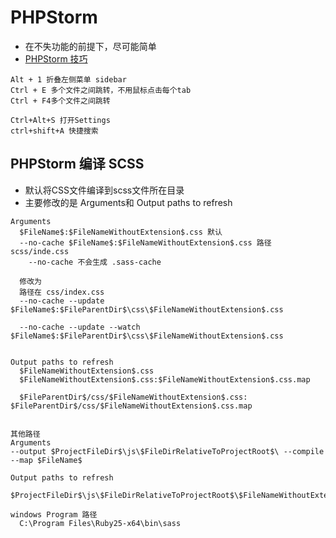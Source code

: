 # PHPStorm
  * 在不失功能的前提下，尽可能简单
  * [PHPStorm 技巧](https://www.yuque.com/lulongwen/tools2/artboards/55291)
  ```
  Alt + 1 折叠左侧菜单 sidebar
  Ctrl + E 多个文件之间跳转，不用鼠标点击每个tab
  Ctrl + F4多个文件之间跳转

  Ctrl+Alt+S 打开Settings
  ctrl+shift+A 快捷搜索
  ```


## PHPStorm 编译 SCSS
* 默认将CSS文件编译到scss文件所在目录
* 主要修改的是 Arguments和 Output paths to refresh

```
Arguments
  $FileName$:$FileNameWithoutExtension$.css 默认
  --no-cache $FileName$:$FileNameWithoutExtension$.css 路径 scss/inde.css
    --no-cache 不会生成 .sass-cache

  修改为
  路径在 css/index.css
  --no-cache --update $FileName$:$FileParentDir$\css\$FileNameWithoutExtension$.css

  --no-cache --update --watch $FileName$:$FileParentDir$\css\$FileNameWithoutExtension$.css


Output paths to refresh
  $FileNameWithoutExtension$.css
  $FileNameWithoutExtension$.css:$FileNameWithoutExtension$.css.map

  $FileParentDir$/css/$FileNameWithoutExtension$.css: $FileParentDir$/css/$FileNameWithoutExtension$.css.map


其他路径
Arguments
--output $ProjectFileDir$\js\$FileDirRelativeToProjectRoot$\ --compile --map $FileName$

Output paths to refresh
  $ProjectFileDir$\js\$FileDirRelativeToProjectRoot$\$FileNameWithoutExtension$.js:$ProjectFileDir$\js\$FileDirRelativeToProjectRoot$\$FileNameWithoutExtension$.map

windows Program 路径
  C:\Program Files\Ruby25-x64\bin\sass


```

